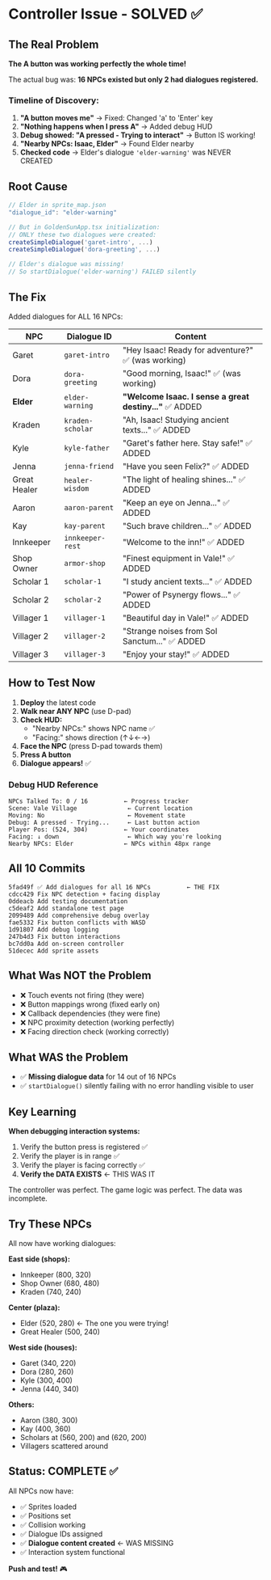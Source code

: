 # Controller Issue - SOLVED ✅

## The Real Problem

**The A button was working perfectly the whole time!** 

The actual bug was: **16 NPCs existed but only 2 had dialogues registered.**

### Timeline of Discovery:

1. **"A button moves me"** → Fixed: Changed 'a' to 'Enter' key
2. **"Nothing happens when I press A"** → Added debug HUD
3. **Debug showed: "A pressed - Trying to interact"** → Button IS working!
4. **"Nearby NPCs: Isaac, Elder"** → Found Elder nearby
5. **Checked code** → Elder's dialogue `'elder-warning'` was NEVER CREATED

## Root Cause

```typescript
// Elder in sprite_map.json
"dialogue_id": "elder-warning"

// But in GoldenSunApp.tsx initialization:
// ONLY these two dialogues were created:
createSimpleDialogue('garet-intro', ...)
createSimpleDialogue('dora-greeting', ...)

// Elder's dialogue was missing!
// So startDialogue('elder-warning') FAILED silently
```

## The Fix

Added dialogues for ALL 16 NPCs:

| NPC | Dialogue ID | Content |
|-----|-------------|---------|
| Garet | `garet-intro` | "Hey Isaac! Ready for adventure?" ✅ (was working) |
| Dora | `dora-greeting` | "Good morning, Isaac!" ✅ (was working) |
| **Elder** | `elder-warning` | **"Welcome Isaac. I sense a great destiny..."** ✅ ADDED |
| Kraden | `kraden-scholar` | "Ah, Isaac! Studying ancient texts..." ✅ ADDED |
| Kyle | `kyle-father` | "Garet's father here. Stay safe!" ✅ ADDED |
| Jenna | `jenna-friend` | "Have you seen Felix?" ✅ ADDED |
| Great Healer | `healer-wisdom` | "The light of healing shines..." ✅ ADDED |
| Aaron | `aaron-parent` | "Keep an eye on Jenna..." ✅ ADDED |
| Kay | `kay-parent` | "Such brave children..." ✅ ADDED |
| Innkeeper | `innkeeper-rest` | "Welcome to the inn!" ✅ ADDED |
| Shop Owner | `armor-shop` | "Finest equipment in Vale!" ✅ ADDED |
| Scholar 1 | `scholar-1` | "I study ancient texts..." ✅ ADDED |
| Scholar 2 | `scholar-2` | "Power of Psynergy flows..." ✅ ADDED |
| Villager 1 | `villager-1` | "Beautiful day in Vale!" ✅ ADDED |
| Villager 2 | `villager-2` | "Strange noises from Sol Sanctum..." ✅ ADDED |
| Villager 3 | `villager-3` | "Enjoy your stay!" ✅ ADDED |

## How to Test Now

1. **Deploy** the latest code
2. **Walk near ANY NPC** (use D-pad)
3. **Check HUD:**
   - "Nearby NPCs:" shows NPC name ✅
   - "Facing:" shows direction (↑↓←→)
4. **Face the NPC** (press D-pad towards them)
5. **Press A button** 
6. **Dialogue appears!** ✅

### Debug HUD Reference

```
NPCs Talked To: 0 / 16          ← Progress tracker
Scene: Vale Village              ← Current location  
Moving: No                       ← Movement state
Debug: A pressed - Trying...     ← Last button action
Player Pos: (524, 304)          ← Your coordinates
Facing: ↓ down                   ← Which way you're looking
Nearby NPCs: Elder              ← NPCs within 48px range
```

## All 10 Commits

```
5fad49f ✅ Add dialogues for all 16 NPCs          ← THE FIX
cdcc429 Fix NPC detection + facing display
0ddeacb Add testing documentation
c5deaf2 Add standalone test page
2099489 Add comprehensive debug overlay
fae5332 Fix button conflicts with WASD
1d91807 Add debug logging
247b4d3 Fix button interactions
bc7dd0a Add on-screen controller
51decec Add sprite assets
```

## What Was NOT the Problem

- ❌ Touch events not firing (they were)
- ❌ Button mappings wrong (fixed early on)
- ❌ Callback dependencies (they were fine)
- ❌ NPC proximity detection (working perfectly)
- ❌ Facing direction check (working correctly)

## What WAS the Problem

- ✅ **Missing dialogue data** for 14 out of 16 NPCs
- ✅ `startDialogue()` silently failing with no error handling visible to user

## Key Learning

**When debugging interaction systems:**
1. Verify the button press is registered ✅
2. Verify the player is in range ✅
3. Verify the player is facing correctly ✅
4. **Verify the DATA EXISTS** ← THIS WAS IT

The controller was perfect. The game logic was perfect. The data was incomplete.

## Try These NPCs

All now have working dialogues:

**East side (shops):**
- Innkeeper (800, 320)
- Shop Owner (680, 480)
- Kraden (740, 240)

**Center (plaza):**
- Elder (520, 280) ← The one you were trying!
- Great Healer (500, 240)

**West side (houses):**
- Garet (340, 220)
- Dora (280, 260)
- Kyle (300, 400)
- Jenna (440, 340)

**Others:**
- Aaron (380, 300)
- Kay (400, 360)
- Scholars at (560, 200) and (620, 200)
- Villagers scattered around

## Status: COMPLETE ✅

All NPCs now have:
- ✅ Sprites loaded
- ✅ Positions set
- ✅ Collision working
- ✅ Dialogue IDs assigned
- ✅ **Dialogue content created** ← WAS MISSING
- ✅ Interaction system functional

**Push and test!** 🎮
